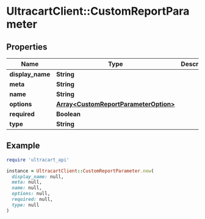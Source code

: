 # UltracartClient::CustomReportParameter

## Properties

| Name | Type | Description | Notes |
| ---- | ---- | ----------- | ----- |
| **display_name** | **String** |  | [optional] |
| **meta** | **String** |  | [optional] |
| **name** | **String** |  | [optional] |
| **options** | [**Array&lt;CustomReportParameterOption&gt;**](CustomReportParameterOption.md) |  | [optional] |
| **required** | **Boolean** |  | [optional] |
| **type** | **String** |  | [optional] |

## Example

```ruby
require 'ultracart_api'

instance = UltracartClient::CustomReportParameter.new(
  display_name: null,
  meta: null,
  name: null,
  options: null,
  required: null,
  type: null
)
```

